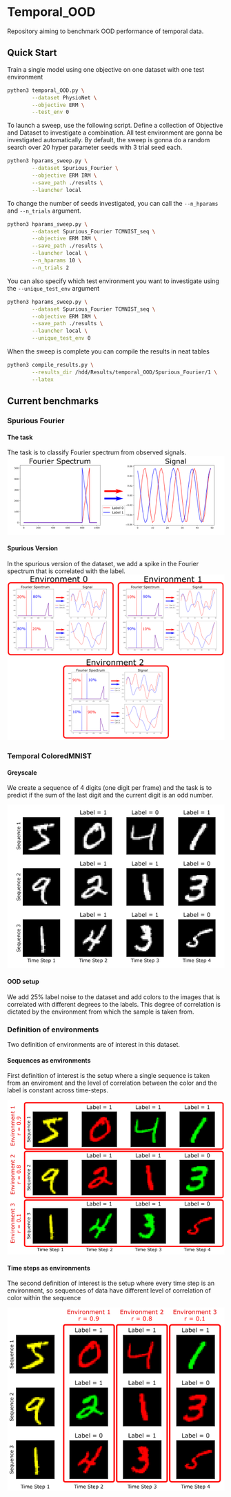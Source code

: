 # Temporal_OOD
Repository aiming to benchmark OOD performance of temporal data.

## Quick Start

Train a single model using one objective on one dataset with one test environment

```sh
python3 temporal_OOD.py \
        --dataset PhysioNet \
        --objective ERM \
        --test_env 0
```

To launch a sweep, use the following script. Define a collection of Objective and Dataset to investigate a combination. All test environment are gonna be investigated automatically. By default, the sweep is gonna do a random search over 20 hyper parameter seeds with 3 trial seed each.

```sh
python3 hparams_sweep.py \
        --dataset Spurious_Fourier \
        --objective ERM IRM \
        --save_path ./results \
        --launcher local
```

To change the number of seeds investigated, you can call the `--n_hparams` and `--n_trials` argument.

```sh
python3 hparams_sweep.py \
        --dataset Spurious_Fourier TCMNIST_seq \
        --objective ERM IRM \
        --save_path ./results \
        --launcher local \
        --n_hparams 10 \
        --n_trials 2
```

You can also specify which test environment you want to investigate using the `--unique_test_env` argument

```sh
python3 hparams_sweep.py \
        --dataset Spurious_Fourier TCMNIST_seq \
        --objective ERM IRM \
        --save_path ./results \
        --launcher local \
        --unique_test_env 0
```

When the sweep is complete you can compile the results in neat tables

```sh
python3 compile_results.py \
        --results_dir /hdd/Results/temporal_OOD/Spurious_Fourier/1 \
        --latex
```

## Current benchmarks
### Spurious Fourier
#### The task
The task is to classify Fourier spectrum from observed signals.
![CFourier](figure/clean_task.png)

#### Spurious Version
In the spurious version of the dataset, we add a spike in the Fourier spectrum that is correlated with the label.
![SFourier](figure/env_task.png)

### Temporal ColoredMNIST
#### Greyscale
We create a sequence of 4 digits (one digit per frame) and the task is to predict if the sum of the last digit and the current digit is an odd number.

![TCMNIST_grey](figure/TCMNIST_grey.png)

#### OOD setup
We add 25% label noise to the dataset and add colors to the images that is correlated with different degrees to the labels. This degree of correlation is dictated by the environment from which the sample is taken from.

### Definition of environments
Two definition of environments are of interest in this dataset.

#### Sequences as environments
First definition of interest is the setup where a single sequence is taken from an enviroment and the level of correlation between the color and the label is constant across time-steps.

![TCMNIST-seq](figure/TCMNIST_seq.png)


#### Time steps as environments
The second definition of interest is the setup where every time step is an environment, so sequences of data have different level of correlation of color within the sequence

![TCMNIST-step](figure/TCMNIST_step.png)
